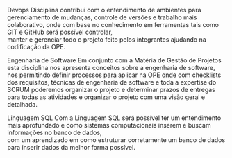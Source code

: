 Devops
Disciplina contribui com o entendimento de ambientes para gerenciamento de mudanças, 
controle de versões e trabalho mais colaborativo, onde com base no conhecimento em ferramentas tais como GIT e GitHub será possível controlar,   
manter e gerenciar todo o projeto feito pelos integrantes ajudando na codificação da OPE.

Engenharia de Software
Em conjunto com a Matéria de Gestão de Projetos esta disciplina nos apresenta conceitos sobre a engenharia de software, nos permitindo definir processos para aplicar na OPE onde com checklists dos requisitos, técnicas de engenharia de software e toda a expertise do SCRUM poderemos organizar o projeto e determinar prazos de entregas para todas as atividades e organizar o projeto com uma visão geral e detalhada.

Linguagem SQL
Com a Linguagem SQL será possível ter um entendimento mais aprofundado e como sistemas computacionais inserem e buscam informações no banco de dados,   
com um aprendizado em como estruturar corretamente um banco de dados para inserir dados da melhor forma possível.
